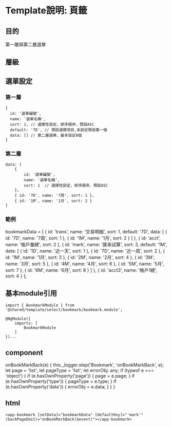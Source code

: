 # Template說明: 頁籤
## 目的
第一層與第二層選單


## 層級



## 選單設定
### 第一層
    {
      id: '選單編號',
      name: '選單名稱',
      sort: 1, // 選擇性設定，排序順序，預設ASC
      default: '7D', // 預設選擇項目,未設定預設第一個
      data: [] // 第二層選單，最多設定8個
    }

### 第二層
    data: [
        {
            id: '選單編號', 
            name: '選單名稱', 
            sort: 1  // 選擇性設定，排序順序，預設ASC
        },
        { id: '7D', name: '7周', sort: 1 },
        { id: '1M', name: '1月', sort: 2 }
    ]

### 範例
  bookmarkData = [
    {
      id: 'trans',
      name: '交易明細',
      sort: 1,
      default: '7D',
      data: [
        { id: '7D', name: '7周', sort: 1 },
        { id: '1M', name: '1月', sort: 2 }
      ]
    },
    {
      id: 'acct',
      name: '帳戶彙總',
      sort: 2
    },
    {
      id: 'mark',
      name: '匯率試算',
      sort: 3,
      default: '1M',
      data: [
        { id: '1D', name: '近一天', sort: 1 },
        { id: '7D', name: '近一周', sort: 2 },
        { id: '1M', name: '1月', sort: 3 },
        { id: '2M', name: '2月', sort: 4 },
        { id: '3M', name: '3月', sort: 5 },
        { id: '4M', name: '4月', sort: 6 },
        { id: '5M', name: '5月', sort: 7 },
        { id: '6M', name: '6月', sort: 8 }
      ]
    },
    {
      id: 'acct3',
      name: '帳戶1總',
      sort: 4
    }
  ];

## 基本module引用
    import { BookmarkModule } from '@shared/template/select/bookmark/bookmark.module';
    
    @NgModule({
        imports: [
            BookmarkModule
        ]
    })...

## component

  onBookMarkBack(e) {
    this._logger.step('Bookmark', 'onBookMarkBack', e);
    let page = 'list';
    let pageType = 'list';
    let errorObj: any;
    if (typeof e === 'object') {
      if (e.hasOwnProperty('page')) {
        page = e.page;
      }
      if (e.hasOwnProperty('type')) {
        pageType = e.type;
      }
      if (e.hasOwnProperty('data')) {
        errorObj = e.data;
      }
    }
  }


## html
    <app-bookmark [setData]="bookmarkData" [defaultKey]="'mark'" (backPageEmit)="onBookMarkBack($event)"></app-bookmark>